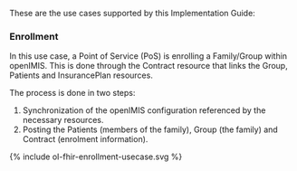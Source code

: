 These are the use cases supported by this Implementation Guide:

### Enrollment 

In this use case, a Point of Service (PoS) is enrolling a Family/Group within openIMIS. This is done through the Contract resource that links the Group, Patients and InsurancePlan resources. 

The process is done in two steps:
1. Synchronization of the openIMIS configuration referenced by the necessary resources.
2. Posting the Patients (members of the family), Group (the family) and Contract (enrolment information).

{% include oI-fhir-enrollment-usecase.svg %}

